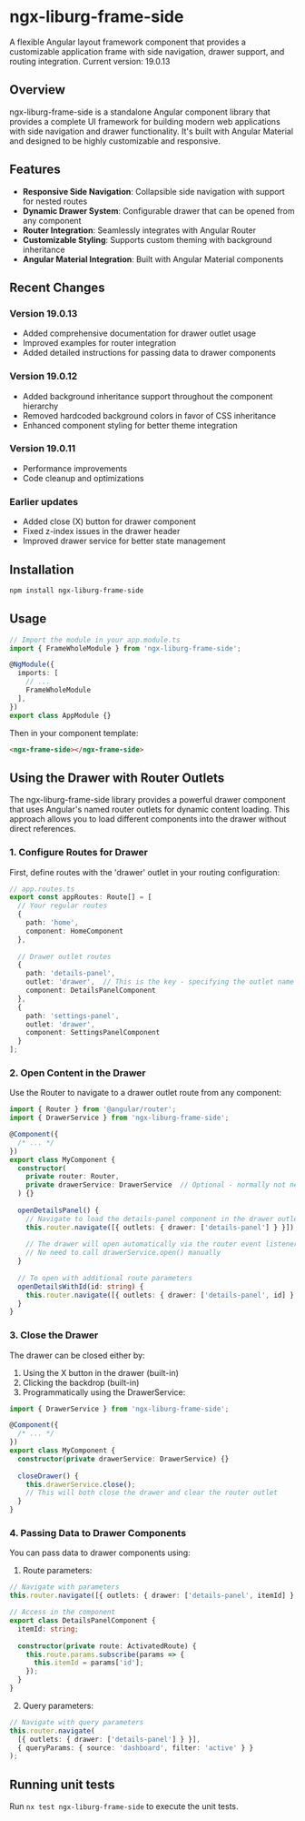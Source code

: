 # ngx-liburg-frame-side

A flexible Angular layout framework component that provides a customizable application frame with side navigation, drawer support, and routing integration. Current version: 19.0.13

## Overview

ngx-liburg-frame-side is a standalone Angular component library that provides a complete UI framework for building modern web applications with side navigation and drawer functionality. It's built with Angular Material and designed to be highly customizable and responsive.

## Features

- **Responsive Side Navigation**: Collapsible side navigation with support for nested routes
- **Dynamic Drawer System**: Configurable drawer that can be opened from any component
- **Router Integration**: Seamlessly integrates with Angular Router
- **Customizable Styling**: Supports custom theming with background inheritance
- **Angular Material Integration**: Built with Angular Material components

## Recent Changes

### Version 19.0.13
- Added comprehensive documentation for drawer outlet usage
- Improved examples for router integration
- Added detailed instructions for passing data to drawer components

### Version 19.0.12
- Added background inheritance support throughout the component hierarchy
- Removed hardcoded background colors in favor of CSS inheritance
- Enhanced component styling for better theme integration

### Version 19.0.11
- Performance improvements
- Code cleanup and optimizations

### Earlier updates
- Added close (X) button for drawer component
- Fixed z-index issues in the drawer header
- Improved drawer service for better state management

## Installation

```bash
npm install ngx-liburg-frame-side
```

## Usage

```typescript
// Import the module in your app.module.ts
import { FrameWholeModule } from 'ngx-liburg-frame-side';

@NgModule({
  imports: [
    // ...
    FrameWholeModule
  ],
})
export class AppModule {}
```

Then in your component template:

```html
<ngx-frame-side></ngx-frame-side>
```

## Using the Drawer with Router Outlets

The ngx-liburg-frame-side library provides a powerful drawer component that uses Angular's named router outlets for dynamic content loading. This approach allows you to load different components into the drawer without direct references.

### 1. Configure Routes for Drawer

First, define routes with the 'drawer' outlet in your routing configuration:

```typescript
// app.routes.ts
export const appRoutes: Route[] = [
  // Your regular routes
  { 
    path: 'home', 
    component: HomeComponent 
  },
  
  // Drawer outlet routes
  {
    path: 'details-panel',
    outlet: 'drawer',  // This is the key - specifying the outlet name
    component: DetailsPanelComponent
  },
  {
    path: 'settings-panel',
    outlet: 'drawer',
    component: SettingsPanelComponent
  }
];
```

### 2. Open Content in the Drawer

Use the Router to navigate to a drawer outlet route from any component:

```typescript
import { Router } from '@angular/router';
import { DrawerService } from 'ngx-liburg-frame-side';

@Component({
  /* ... */
})
export class MyComponent {
  constructor(
    private router: Router,
    private drawerService: DrawerService  // Optional - normally not needed
  ) {}
  
  openDetailsPanel() {
    // Navigate to load the details-panel component in the drawer outlet
    this.router.navigate([{ outlets: { drawer: ['details-panel'] } }]);
    
    // The drawer will open automatically via the router event listener in DrawerService
    // No need to call drawerService.open() manually
  }
  
  // To open with additional route parameters
  openDetailsWithId(id: string) {
    this.router.navigate([{ outlets: { drawer: ['details-panel', id] } }]);
  }
}
```

### 3. Close the Drawer

The drawer can be closed either by:

1. Using the X button in the drawer (built-in)
2. Clicking the backdrop (built-in)
3. Programmatically using the DrawerService:

```typescript
import { DrawerService } from 'ngx-liburg-frame-side';

@Component({
  /* ... */
})
export class MyComponent {
  constructor(private drawerService: DrawerService) {}
  
  closeDrawer() {
    this.drawerService.close();
    // This will both close the drawer and clear the router outlet
  }
}
```

### 4. Passing Data to Drawer Components

You can pass data to drawer components using:

1. Route parameters:
```typescript
// Navigate with parameters
this.router.navigate([{ outlets: { drawer: ['details-panel', itemId] } }]);

// Access in the component
export class DetailsPanelComponent {
  itemId: string;
  
  constructor(private route: ActivatedRoute) {
    this.route.params.subscribe(params => {
      this.itemId = params['id'];
    });
  }
}
```

2. Query parameters:
```typescript
// Navigate with query parameters
this.router.navigate(
  [{ outlets: { drawer: ['details-panel'] } }],
  { queryParams: { source: 'dashboard', filter: 'active' } }
);
```

## Running unit tests

Run `nx test ngx-liburg-frame-side` to execute the unit tests.
